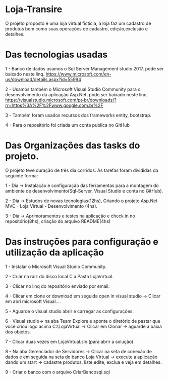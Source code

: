 # Loja-Transire
O projeto proposto é uma loja virtual fictícia, a loja faz um cadastro de produtos bem como suas operações de cadastro, edição,exclusão e detalhes.

# Das tecnologias usadas
1 - Banco de dados usamos o Sql Server Management studio 2017.
pode ser baixado neste linq. https://www.microsoft.com/en-us/download/details.aspx?id=55994

2 - Usamos também o Microsoft Visual Studio Community para o desenvolvimento da aplicação Asp.Net.
pode ser baixado neste linq. https://visualstudio.microsoft.com/pt-br/downloads/?rr=https%3A%2F%2Fwww.google.com.br%2F

3 - Também foram usados recursos dos frameworks entity, bootstrap.

4 - Para o repositório foi criada um conta publica no GitHub

# Das Organizações das tasks do projeto.
O projeto teve duração de três dia corridos.
As tarefas foram divididas da seguinte forma:

1 - Dia -> Instalação e configuração das ferramentas para a montagem do ambiente de desenvolvimento(Sql-Server, Visual Studio e conta no GitHub).

2 - Dia -> Estudos de novas tecnologias(12hs), Criando o projeto Asp.Net MVC - Loja Virtual - Desenvolvimento (4hs).

3 - Dia -> Aprimoramentos e testes na aplicação e check in no repositório(8hs), criação do arquivo README(4hs)

# Das instruções para configuração e utilização da aplicação

1 - Instalar o Microsoft Visual Studio Community.

2 - Criar na raiz do disco local C a Pasta LojaVirtual.

3 - Clicar no linq do repositório enviado por email.

4 - Clicar em clone or download em seguida open in visual studio -> Clicar em abri microsoft Visual.... 

5 - Aguarde o visual studio abrir e carregar as configurações.

6 - Visual studio-> na aba Team Explore e aponte o diretório de pastar que você criou logo acima C:\LojaVirtual -> Clicar em Clonar -> aguarde a baixa dos objetos.

7 - Clicar duas vezes em LojaVirtual.sln (para abrir a solução)

8 - Na aba Gerenciador de Servidores -> Clicar na seta de conexão de dados e em seguida na seta do banco Loja Virtual -> execute a aplicação dando um start -> cadastre produtos, liste,edite, exclua e veja em detalhes.

9 - Criar o banco com o arquivo CriarBancosql.sql




